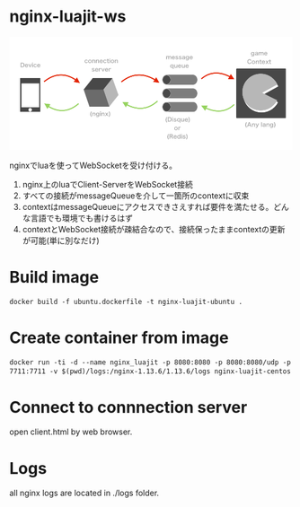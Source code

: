 # nginx-luajit-ws

![SS](/Doc/graph.png)

nginxでluaを使ってWebSocketを受け付ける。


1. nginx上のluaでClient-ServerをWebSocket接続
2. すべての接続がmessageQueueを介して一箇所のcontextに収束
3. contextはmessageQueueにアクセスできさえすれば要件を満たせる。どんな言語でも環境でも書けるはず
4. contextとWebSocket接続が疎結合なので、接続保ったままcontextの更新が可能(単に別なだけ)


# Build image

```shellscript
docker build -f ubuntu.dockerfile -t nginx-luajit-ubuntu .
```

# Create container from image

```shellscript
docker run -ti -d --name nginx_luajit -p 8080:8080 -p 8080:8080/udp -p 7711:7711 -v $(pwd)/logs:/nginx-1.13.6/1.13.6/logs nginx-luajit-centos
```

# Connect to connnection server

open client.html by web browser.


# Logs

all nginx logs are located in ./logs folder.